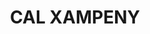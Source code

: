 ---
layout: patrimoni-details
title:  "CAL XAMPENY"
alt_title: null
class: "Edifici"
area: null
protection: null
addition_date: null
cat_code: null
cbp_code: "BCIL CH31"
image: "Cal_Xampeny.jpg"
card: null
collections: ["patrimoni-arquitectonic", "bcil-previstos-cbp"]
coordinates:
  - group1:
        - [1.460607492717279, 42.358168158739353]
        - [1.460686440774054, 42.358158496387574]
        - [1.460682446291198, 42.358141167563083]
        - [1.460689672588522, 42.358141264601009]
        - [1.460689861575659, 42.358133523090444]
        - [1.460777118397898, 42.358145417306261]
        - [1.460794917363097, 42.358107233909166]
        - [1.460819078100348, 42.358038755432524]
        - [1.460717067458976, 42.358006111619673]
        - [1.46067498795381, 42.358084774133964]
        - [1.460659503192929, 42.358126860613297]
        - [1.460598809911793, 42.358129024046946]
        - [1.460607492717279, 42.358168158739353]
---